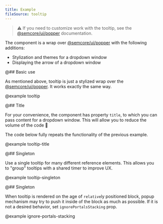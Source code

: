 ```yaml
---
title: Example
fileSource: tooltip
---
```


> ⚠️ If you need to customize work with the tooltip, see the [@semcore/ui/popper](/utils/popper/) documentation.

The component is a wrap over [@semcore/ui/popper](/utils/popper/) with the following additions:

- Stylization and themes for a dropdown window
- Displaying the arrow of a dropdown window

@## Basic use

As mentioned above, tooltip is just a stylized wrap over the [@semcore/ui/popper](/utils/popper/). It works exactly the same way.

@example tooltip

@## Title

For your convenience, the component has property `title`, to which you can pass content for a dropdown window. This will allow you to reduce the volume of the code 🧐

The code below fully repeats the functionality of the previous example.

@example tooltip-title

@## Singleton

Use a single tooltip for many different reference elements. This allows you to "group" tooltips with a shared timer
to improve UX.

@example tooltip-singleton

@## Singleton

When tooltip is rendered on the age of `relative`ly positioned block, popup mechanism may try to push it inside of the block as much as possible. If it is not a desired behavior, set `ignorePortalsStacking` prop.

@example ignore-portals-stacking
